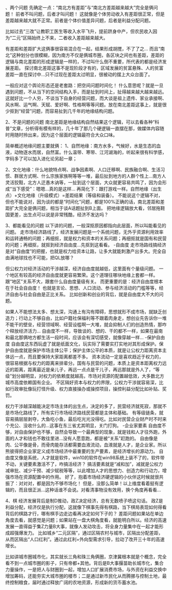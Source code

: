 、两个问题 先确定一点：“南北方有差距”与“南北方差距越来越大”完全是俩问题！ 前者不叫问题，后者才叫问题！ 这就像是个体劳动收入有差距很正常，但是差距越来越大就不正常。前者是个体价值差异问题，后者是利益分配问题。 

比如过去“三改”让教职工医生等收入水平飞升，提前跻身中产，但农民收入因为“二元”区隔始终上不来，二者收入差距越来越大。 

有差距和差距扩大这俩事很容易混合在一起，结果形成胡搅，不了了之... 而且“南北”这种划分也很模糊，因为南方不仅是俩城市圈，各区块之间也有差距，差距的逻辑与南北差距的形成逻辑是一样的，不过叫什么倒不重要，所代表的都是经济发展差距。 探讨南北差距这事不是现阶段才有的，区域发展的贫富悬殊、人的贫富差距一直在探讨中…只不过现在差距太过明显，很被动的摆上大众台面了。 

一般应对这个舆论形态还是老套路：把空间问题时间化！ 什么意思呢？就是一旦遇到问题，不从当下的空间结构入手，而是扯到时间上，扯得越来越大越来越远。 这就好比一个人穷，不谈当下自身的经营问题，而大谈是祖上遗传、家业承接啊、风水啊、运气啊、天赋、爱好啊、性格啊等等问题。放在南北差距这事上，就是很少抠到“经营”问题，而容易扯到几千年的地缘结构问题。  

2、不是问题的问题 南北差距是地缘结构自然结果这个逻辑，可以去看各种“科普”文章，分析得有模有样的，几十年了那几个硬逻辑一直摆在那，做媒体内容随时用随时拎出来，因为这个层面的逻辑最符合大众口味。 

简单概述地缘问题主要就俩： 1、自然地缘：南方水多，气候好，水是生态的血液，动物逐水而居，自然富。什么温带、寒带、江河湖海的，听起来很有科学感，字码多了可以加入进化论另起一章； 

2、文化地缘：什么地貌特点啊、战争因素啊、人口迁移啊、民族融合啊、生活习惯、群居方式啊、什么宗族家族啊等等一堆，最后扯到地方的人群个性上...南方人灵活狡黠，北方人迂愚木讷等，一扯到这个层面，大众就更容易共鸣了，因为会形成“当下感受”：嗯嗯...真的是这样... 再简化下：跟打游戏一样。自然地缘（出生点）+文化地缘（升级模式）=差距结果（等级和装备）。 不能说这个逻辑不对，但也不能说对，因为谈的都是“时间化”问题，都是100%正确的话，南北差距和差距扩大完全是俩问题，相当于谈A话题扯到B上面。 把地缘逻辑放大看，邻居拖鞋国更差，出生点可以说是非常残酷，经济不发达吗？ 

 3、都能看见的问题 以下讲的问题，一般深抠原因都指向此层面，所以叫能看见的问题。 走市场经济路线了，经济发展问题是一个系统问题，无外乎资源利用效率和运转通畅的问题；再细抠，就是权力和资本的关系问题；再细抠就是国有和民营的问题；再细抠，就抠到经济自由度...先抠到这看看。 -自由度 走市场路线搞经济是对“自由度”的把握，也就是权力给资本让路，让多大就能刺激产出多大。完全自由满地球找也不可能，把QL放哪？

但公权力对经济活动的干涉越深，经济自由度就越低，这里面有个量级问题。 一个地区有较高的经济自由度就更容易繁荣。这个道理往哪块地缘上套都一样。跟“地区”关系不大，跟套什么自由度量级有关。 而更重要的是：经济自由度根本在于社会自由度！ 也就是言论、思想、人口流动、参与经济活动的门槛等等，经济自由与社会自由是正比关系。 比如创新和创业的背后，就是自由度大不大的问题。

如果人不能想法太多、想太深，沟通上有沟有障碍，思想就形不成市场，就缺乏创造力；行动上不够自由，比如户籍社保福利等不跟着肉身走，想创业先告诉你一堆不能干的壁垒，经营领域啊、经营设槛啊一大堆，就会抑制人们的创造热情，那咋个释放经济活力... 自由度不一样，导致谈的、想的、干的都不一样，如果在最南和最北那俩地方都生活一段时间，应该会有深切感受，就像穿越一样… -保护自由度 自由度这东西玩虚了就是纸面文化，玩实际了需要实打实地对其形成保护。保护自由度就是保护市场主体公平；保护主体公平的本质，就是让公权力距离资本主体远一点，而且要保持大家距离都差不多。 资本流动一定是喜欢趋近于权力的，很容易根据与权力的距离来排辈分。国有与民营的问题，本质上是资本距离权力远近的距离，距离最近是亲儿子，再远一点点是干儿子，再远那就是外人了，“等级”划分越明显，对权力的依赖度就越高，市场对资源的配置越低效，大多数北方城市高度依赖国有企业。 不区隔好资本与权力的界限，公权力干涉就容易深，比如行政审批像玩打怪升级、权力直接操办或操控项目，操控利益分配比如补贴、奖罚。

权力干涉越深越能决定市场主体的出生点，决定的多了，民营经济就死寂，那就不是市场化路线了，所有实行市场经济路线民营都是主体和基础。 有等级链条，就容易搞层层剥夺，大鱼吃小鱼，最后吃光光没得吃。比如对民营企业财产时不时来个充公、没收什么的...这事在东三省尤其明显，关门打狗。 -企业家要素 自由度不够，对自由保护也不够，自然会导致一个最典型的现象，就是钱和人才往外跑，外面的人才和钱也不敢往里进...没有人愿意跑，都是被“关系”赶跑的。 自由像是肉、公平像是骨，而骨肉能存活都需要血液流动，血液就是人才，是企业家。所以熊彼得把企业家定义成市场经济中最重要的生产要素，是经济增长的源动力。 自由度又像是系统，人才就是软件，win10的软件在win98系统上装不了的，软件带不动，关键要素激活不了，咋搞活经济？ 搞活要素就是“减和加”，减就是公权力减审批、减少干预、减少赋税等等，以此增加人才的思想力、创造力和行动力，增强市场在资源配置中的作用。 好了，抱着市场经济硬逻辑的小伙伴这时候就很共振了：对对对，都是因为不够市场化！ 但是，没那么简单！以上维度看着挺有逻辑的，而且很正派…这种话谁不会说。对看清事物没有效用，换个角度再看看…  

4、棋 经济发展背后是制D推动，政Z决定经济，总有无数喷子喷这句话。 政Z是利益分配，经济仅是执行分配，这就像下棋事先得有棋路，当下棋局表现如何得看背后的棋路才行，哪有棋手边走边看再决定如何下子的？ 差距问题如果站在单边角度去看，就感觉是问题；如果站在一盘大棋角度看，就能明白所以。经济的高速发展一直得益于集Z力量B大事，就像人发动攻击，将全身力量集中在一起才能形成超强爆发力。 比如城乡“二元区隔”，通过区隔农村与城市，区隔出分配差距，从而区隔出“人口红利”。通过此红利+外向型需求引导，拉动了改开三十年的高速增长。 

比如讲城市圈城市化，其实就长三角和珠三角俩圈，京津冀根本就是个概念，完全看不到一点城市圈的影子，只有帝都+其他。背后是B大事揠苗助长城市化，集合力量操作，一是把人与财圈到一起，增加人口扩展消费市场，与外资在利益交换中增加筹码，还能夯实大城市圈的楼市；二是通过新市民化从而腾挪与控制土地，最终控制粮食，届时通过释放广阔的农地资源，形成新的货币蓄水池。